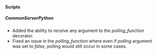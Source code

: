 
#### Scripts
##### CommonServerPython
- Added the ability to receive any argument to the *polling_function* decorator.
- Fixed an issue in the *polling_function* where even if *polling* argument was set to *false*, polling would still occur in some cases.